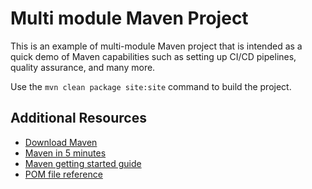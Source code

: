 # Multi module Maven Project

This is an example of multi-module Maven project that is intended as a quick demo of Maven capabilities such as setting up CI/CD pipelines, quality assurance, and many more.

Use the `mvn clean package site:site` command to build the project.


## Additional Resources

* [Download Maven](https://maven.apache.org/download.cgi)
* [Maven in 5 minutes](https://maven.apache.org/guides/getting-started/maven-in-five-minutes.html)
* [Maven getting started guide](https://maven.apache.org/guides/getting-started/index.html)
* [POM file reference](https://maven.apache.org/pom.html)